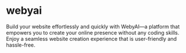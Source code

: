 # webyai
 Build your website effortlessly and quickly with WebyAI—a platform that empowers you to create your online presence without any coding skills. Enjoy a seamless website creation experience that is user-friendly and hassle-free.
